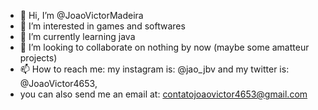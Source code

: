 - 👋 Hi, I’m @JoaoVictorMadeira
- 👀 I’m interested in games and softwares
- 🌱 I’m currently learning java
- 💞️ I’m looking to collaborate on nothing by now (maybe some amatteur projects)
- 📫 How to reach me: my instagram is: @jao_jbv and my twitter is: @JoaoVictor4653, 
- you can also send me an email at: contatojoaovictor4653@gmail.com

<!---
JoaoVictorMadeira/JoaoVictorMadeira is a ✨ special ✨ repository because its `README.md` (this file) appears on your GitHub profile.
You can click the Preview link to take a look at your changes.
--->

